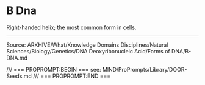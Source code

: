 # B Dna

Right-handed helix; the most common form in cells.

---
Source: ARKHIVE/What/Knowledge Domains Disciplines/Natural Sciences/Biology/Genetics/DNA Deoxyribonucleic Acid/Forms of DNA/B-DNA.md

/// === PROPROMPT:BEGIN ===
see: MIND/ProPrompts/Library/DOOR-Seeds.md
/// === PROPROMPT:END ===
